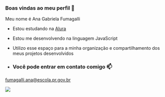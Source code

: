 ### Boas vindas ao meu perfil 🌸

Meu nome é Ana Gabriela Fumagalli

- Estou estudando na [Alura](https://www.alura.com.br)
- Estou me desenvolvendo na linguagem JavaScript
- Utilizo esse espaço para a minha organização e compartilhamento dos meus projetos desenvolvidos

- ### Você pode entrar em contato comigo 📫

fumagalli.ana@escola.pr.gov.br

![](https://tenor.com/pt-BR/view/cony-brown-flying-kiss-love-gif-20078542)
